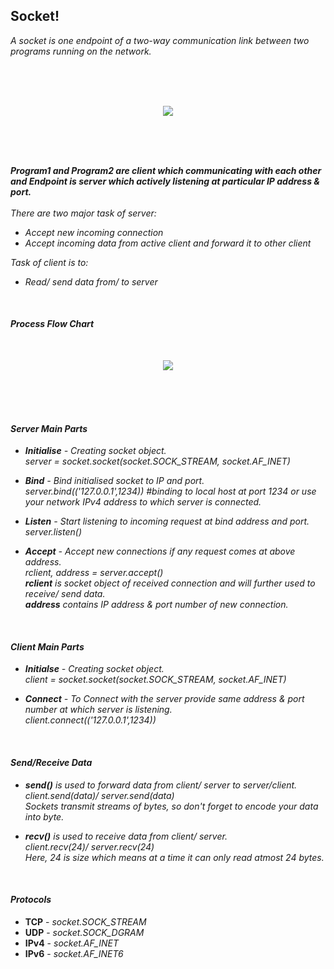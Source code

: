 ## Socket!
*A socket is one endpoint of a two-way communication link between two programs running on the network.*

              
<br />
<br />
<br />
<p align="center"><img  src="https://github.com/PankajKumar2609/SocketTutorial/blob/patch1/Gallery/SocketBasic.png?raw=true"></p>
<br />
<br />
<br />



***Program1 and Program2 are client which communicating with each other and Endpoint is server which actively listening at particular IP address & port.***<br />
<br />
*There are two major task of server:*
* *Accept new incoming connection*
* *Accept incoming data from active client and forward it to other client*

*Task of client is to:*  
- *Read/ send data from/ to server*
<br />

#### *Process Flow Chart*
<br />

<p align="center"><img  src="https://github.com/PankajKumar2609/SocketTutorial/blob/patch1/Gallery/ProcessChart.png?raw=true"></p>

<br />
<br />
<br />


#### *Server Main Parts*
- ***Initialise** - Creating socket object.*<br />
                 *server = socket.socket(socket.SOCK_STREAM, socket.AF_INET)*
                 <br />
                 
- ***Bind** - Bind initialised socket to IP and port.*<br /> 
            *server.bind(('127.0.0.1',1234)) #binding to local host at port 1234 or use your network IPv4 address to which server is connected.*
                <br />
                
- ***Listen** - Start listening to incoming request at bind address and port.*<br />
*server.listen()*

- ***Accept** - Accept new connections if any request comes at above address.*<br />
*rclient, address = server.accept()*<br />
***rclient** is socket object of received connection and will further used to receive/ send data.*<br />
***address** contains IP address & port number of new connection.*
<br />


#### *Client Main Parts*
- ***Initialse** - Creating socket object.*<br />
                 *client = socket.socket(socket.SOCK_STREAM, socket.AF_INET)* 

- ***Connect** - To Connect with the server provide same address & port number at which server is listening.*<br />
*client.connect(('127.0.0.1',1234))*<br />
<br />


#### *Send/Receive Data*
- ***send()** is used to forward data from client/ server to server/client.*<br />
*client.send(data)/ server.send(data)*<br />
*Sockets transmit streams of bytes, so don't forget to encode your data into byte.*

- ***recv()** is used to receive data from client/ server.*<br />
*client.recv(24)/ server.recv(24)*<br />
*Here, 24 is size which means at a time it can only read atmost 24 bytes.*
<br />


#### *Protocols*
- **TCP** - *socket.SOCK_STREAM* 
- **UDP** - *socket.SOCK_DGRAM*    
- **IPv4** - *socket.AF_INET*  
- **IPv6** - *socket.AF_INET6*  
